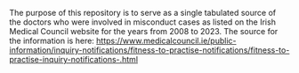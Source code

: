 The purpose of this repository is to serve as a single tabulated source of the doctors who were involved in misconduct cases as listed on the Irish Medical Council website for the years from 2008 to 2023. The source for the information is here: https://www.medicalcouncil.ie/public-information/inquiry-notifications/fitness-to-practise-notifications/fitness-to-practise-inquiry-notifications-.html
